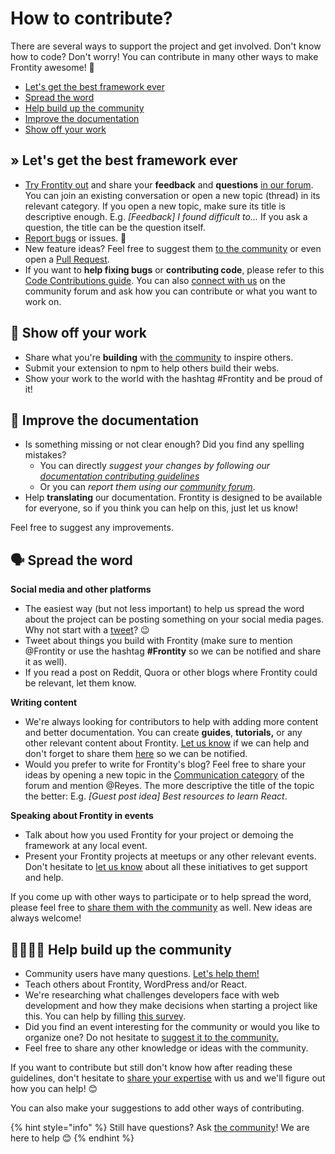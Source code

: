 # How to contribute?

There are several ways to support the project and get involved. Don't know how to code? Don't worry! You can contribute in many other ways to make Frontity awesome! 🚀

* [Let's get the best framework ever](how-to-contribute.md#lets-get-the-best-framework-ever)
* [Spread the word](how-to-contribute.md#spread-the-word)
* [Help build up the community](how-to-contribute.md#help-build-up-the-community)
* [Improve the documentation](how-to-contribute.md#improve-the-documentation)
* [Show off your work](how-to-contribute.md#show-off-your-work)

## » Let's get the best framework ever

* [Try Frontity out](../getting-started/quick-start-guide.md) and share your **feedback** and **questions** [in our forum](https://community.frontity.org/). You can join an existing conversation or open a new topic \(thread\) in its relevant category. If you open a new topic, make sure its title is descriptive enough. E.g. _\[Feedback\] I found difficult to..._ If you ask a question, the title can be the question itself.
* [Report bugs](https://github.com/frontity/frontity/issues) or issues. 🐞
* New feature ideas? Feel free to suggest them [to the community](https://community.frontity.org/c/framework-design) or even open a [Pull Request](https://github.com/frontity/frontity/pulls).
* If you want to **help fixing bugs** or **contributing code**, please refer to this [Code Contributions guide](https://github.com/frontity/gitbook-docs/tree/81ea171a76d259e12ca6fabb4443786cd806ea42/contributing/code-contributions.md). You can also [connect with us](https://community.frontity.org/) on the community forum and ask how you can contribute or what you want to work on.

## 👏 **Show off your work**

* Share what you're **building** with [the community](https://community.frontity.org/c/showcases) to inspire others.
* Submit your extension to npm to help others build their webs.
* Show your work to the world with the hashtag \#Frontity and be proud of it!

## 📖 Improve the documentation

* Is something missing or not clear enough? Did you find any spelling mistakes?
  * You can directly _suggest your changes by following our_ [_documentation contributing guidelines_](https://github.com/frontity/gitbook-docs/wiki/Contributing-to-the-Frontity-Documentation) 
  * Or you can _report them using our_ [_community forum_](https://community.frontity.org/c/docs-and-tutorials). 
* Help **translating** our documentation. Frontity is designed to be available for everyone, so if you think you can help on this, just let us know! 

Feel free to suggest any improvements.

## 🗣 Spread the word

**Social media and other platforms**

* The easiest way \(but not less important\) to help us spread the word about the project can be posting something on your social media pages. Why not start with a [tweet](https://twitter.com/intent/tweet?text=This%20is%20amazing%21%20%40Frontity%20has%20launched%20an%20open-source%20framework%20for%20building%20%23WordPress%20themes%20with%20%23React.%20%E2%9A%9B%EF%B8%8F%20Check%20how%20easy%20it%20is:%20&url=https%3A%2F%2Ffrontity.org)? 😉
* Tweet about things you build with Frontity \(make sure to mention @Frontity or use the hashtag **\#Frontity** so we can be notified and share it as well\).
* If you read a post on Reddit, Quora or other blogs where Frontity could be relevant, let them know.

**Writing content**

* We're always looking for contributors to help with adding more content and better documentation. You can create **guides**, **tutorials,** or any other relevant content about Frontity. [Let us know](https://community.frontity.org/c/communication) if we can help and don't forget to share them [here](https://community.frontity.org/c/communication) so we can be notified.
* Would you prefer to write for Frontity's blog? Feel free to share your ideas by opening a new topic in the [Communication category](https://community.frontity.org/c/communication) of the forum and mention @Reyes. The more descriptive the title of the topic the better: E.g. _\[Guest post idea\] Best resources to learn React_.

**Speaking about Frontity in events**

* Talk about how you used Frontity for your project or demoing the framework at any local event.
* Present your Frontity projects at meetups or any other relevant events. Don't hesitate to [let us know](https://community.frontity.org/c/communication) about all these initiatives to get support and help.

If you come up with other ways to participate or to help spread the word, please feel free to [share them with the community](https://community.frontity.org/c/communication) as well. New ideas are always welcome!

## 👨‍👩‍👧‍👦 Help build up the community

* Community users have many questions. [Let's help them!](https://community.frontity.org/)
* Teach others about Frontity, WordPress and/or React.
* We're researching what challenges developers face with web development and how they make decisions when starting a project like this. You can help by filling [this survey](https://docs.google.com/forms/d/e/1FAIpQLSf_kJo1A29_Ko0vpbT1oxgImrl9nHMOY94p0-jUWzphLC641A/viewform).
* Did you find an event interesting for the community or would you like to organize one? Do not hesitate to [suggest it to the community.](https://community.frontity.org/c/community)
* Feel free to share any other knowledge or ideas with the community.

If you want to contribute but still don't know how after reading these guidelines, don't hesitate to [share your expertise](https://community.frontity.org/c/community) with us and we'll figure out how you can help! 😊

You can also make your suggestions to add other ways of contributing.

{% hint style="info" %}
Still have questions? Ask [the community](https://community.frontity.org/)! We are here to help 😊
{% endhint %}

